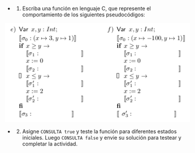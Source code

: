 * 1) Escriba una función en lenguaje C, que represente el comportamiento de los siguientes pseudocódigos:

<img src="https://raw.githubusercontent.com/algo1-unc/mumuki-guia-c-laboratorio-1-imperativa-algo-1-unc/master/assets/2020-10-10-162823_545x294_scrot_1602358291507.png" alt="2020-10-10-162823_545x294_scrot_1602358291507.png" width="auto" height="auto">

* 2) Asigne `CONSULTA true` y teste la función para diferentes estados iniciales. Luego `CONSULTA false` y envie su solución para testear y completar la actividad.